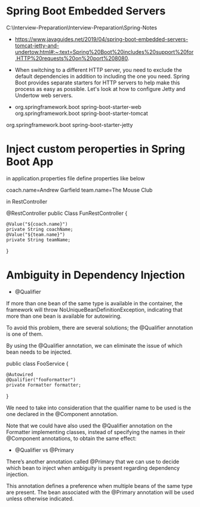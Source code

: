# Spring Boot Embedded Servers

C:\Interview-Preparation\Interview-Preparation\Spring-Notes

* https://www.javaguides.net/2019/04/spring-boot-embedded-servers-tomcat-jetty-and-undertow.html#:~:text=Spring%20Boot%20includes%20support%20for,HTTP%20requests%20on%20port%208080.

* When switching to a different HTTP server, you need to exclude the default dependencies in addition to including the one you need. Spring Boot provides separate starters for HTTP servers to help make this process as easy as possible.
Let's look at how to configure Jetty and Undertow web servers.

* <dependency>
    <groupId>org.springframework.boot</groupId>
    <artifactId>spring-boot-starter-web</artifactId>
    <exclusions>
        <!-- Exclude the Tomcat dependency -->
        <exclusion>
            <groupId>org.springframework.boot</groupId>
            <artifactId>spring-boot-starter-tomcat</artifactId>
        </exclusion>
    </exclusions>
</dependency>
<!-- Use Jetty instead -->
<dependency>
    <groupId>org.springframework.boot</groupId>
    <artifactId>spring-boot-starter-jetty</artifactId>
</dependency>



# Inject custom peroperties in Spring Boot App

in application.properties file define properties like below

coach.name=Andrew Garfield
team.name=The Mouse Club

in RestController

@RestController
public Class FunRestController {

    @Value("${coach.name}")
    private String coachName;
    @Value("${team.name}")
    private String teamName;

}


# Ambiguity in Dependency Injection

* @Qualifier

If more than one bean of the same type is available in the container, the framework will throw NoUniqueBeanDefinitionException, indicating that more than one bean is available for autowiring.

To avoid this problem, there are several solutions; the @Qualifier annotation is one of them.

By using the @Qualifier annotation, we can eliminate the issue of which bean needs to be injected.

public class FooService {
     
    @Autowired
    @Qualifier("fooFormatter")
    private Formatter formatter;
}

We need to take into consideration that the qualifier name to be used is the one declared in the @Component annotation.

Note that we could have also used the @Qualifier annotation on the Formatter implementing classes, instead of specifying the names in their @Component annotations, to obtain the same effect:


* @Qualifier vs @Primary

There’s another annotation called @Primary that we can use to decide which bean to inject when ambiguity is present regarding dependency injection.

This annotation defines a preference when multiple beans of the same type are present. The bean associated with the @Primary annotation will be used unless otherwise indicated.


